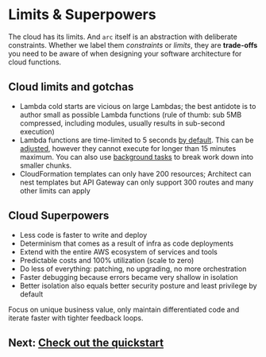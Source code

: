 # Limits &amp; Superpowers

The cloud has its limits. And `arc` itself is an abstraction with deliberate constraints. Whether we label them *constraints* or *limits*, they are **trade-offs** you need to be aware of when designing your software architecture for cloud functions.

## Cloud limits and gotchas

- Lambda cold starts are vicious on large Lambdas; the best antidote is to author small as possible Lambda functions (rule of thumb: sub 5MB compressed, including modules, usually results in sub-second execution)
- Lambda functions are time-limited to 5 seconds [by default](/reference/arc-config). This can be [adjusted](/reference/arc-config), however they cannot execute for longer than 15 minutes maximum. You can also use [background tasks](/guides/background-tasks) to break work down into smaller chunks. 
- CloudFormation templates can only have 200 resources; Architect can nest templates but API Gateway can only support 300 routes and many other limits can apply

## Cloud Superpowers

- Less code is faster to write and deploy
- Determinism that comes as a result of infra as code deployments 
- Extend with the entire AWS ecosystem of services and tools
- Predictable costs and 100% utilization (scale to zero)
- Do less of everything: patching, no upgrading, no more orchestration 
- Faster debugging because errors became very shallow in isolation
- Better isolation also equals better security posture and least privilege by default

Focus on unique business value, only maintain differentiated code and iterate faster with tighter feedback loops.

## Next: [Check out the quickstart](/quickstart)

